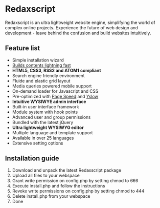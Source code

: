 Redaxscript
===========

Redaxscript is an ultra lightweight website engine, simplifying the world of complex online projects. Experience the future of web design and development - leave behind the confusion and build websites intuitively.


Feature list
------------

* Simple installation wizard
* [Builds contents lightning fast](http://redaxscript.com/general/benchmark/page-load-time)
* **HTML5, CSS3, RSS2 and ATOM1 compliant**
* Search engine friendly environment
* Fluide and elastic grid layout
* Media queries powered mobile support
* On-demand loader for Javascript and CSS
* Pre-optimized with [Page Speed](http://redaxscript.com/general/benchmark/google-page-speed) and [Yslow](http://redaxscript.com/general/benchmark/yahoo-yslow)
* **Intuitive WYSIWYE admin interface**
* Built-in user interface framework
* Module system with hook points
* Advanced user and group permissions
* Bundled with the latest jQuery
* **Ultra lightweight WYSIWYG editor**
* Multiple language and template support
* Available in over 25 languages
* Extensive setting options


Installation guide
------------------

1. Download and unpack the latest Redaxscript package
2. Upload all files to your webspace
3. Grant write permission on config.php by setting chmod to 666
4. Execute install.php and follow the instructions
5. Revoke write permissions on config.php by setting chmod to 444
6. Delete install.php from your webspace
7. Done